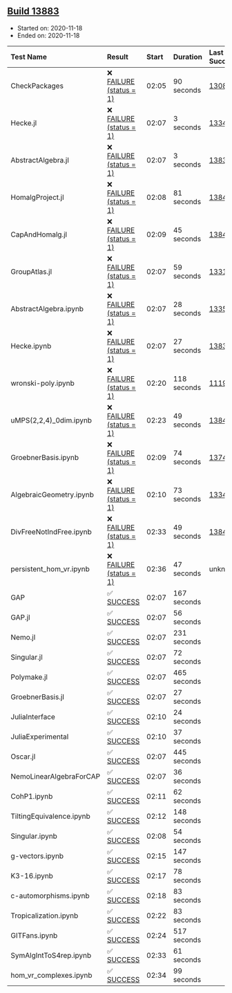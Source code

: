 ## [Build 13883](https://oscarci.mathematik.uni-kl.de/job/oscar/13883/)

* Started on: 2020-11-18
* Ended on: 2020-11-18

| Test Name    | Result | Start | Duration | Last Success | First Failure |
|:-------------|:-------|:------|:---------|:-------------|:--------------|
| CheckPackages | ❌ [FAILURE (status = 1)](https://oscarci.mathematik.uni-kl.de/job/oscar/13883/artifact/logs/build-13883/CheckPackages.log) | 02:05 | 90 seconds | [13085](https://oscarci.mathematik.uni-kl.de/job/oscar/13085/) | [13086](https://oscarci.mathematik.uni-kl.de/job/oscar/13086/) |
| Hecke.jl | ❌ [FAILURE (status = 1)](https://oscarci.mathematik.uni-kl.de/job/oscar/13883/artifact/logs/build-13883/Hecke.jl.log) | 02:07 | 3 seconds | [13341](https://oscarci.mathematik.uni-kl.de/job/oscar/13341/) | [13342](https://oscarci.mathematik.uni-kl.de/job/oscar/13342/) |
| AbstractAlgebra.jl | ❌ [FAILURE (status = 1)](https://oscarci.mathematik.uni-kl.de/job/oscar/13883/artifact/logs/build-13883/AbstractAlgebra.jl.log) | 02:07 | 3 seconds | [13837](https://oscarci.mathematik.uni-kl.de/job/oscar/13837/) | [13838](https://oscarci.mathematik.uni-kl.de/job/oscar/13838/) |
| HomalgProject.jl | ❌ [FAILURE (status = 1)](https://oscarci.mathematik.uni-kl.de/job/oscar/13883/artifact/logs/build-13883/HomalgProject.jl.log) | 02:08 | 81 seconds | [13845](https://oscarci.mathematik.uni-kl.de/job/oscar/13845/) | [13846](https://oscarci.mathematik.uni-kl.de/job/oscar/13846/) |
| CapAndHomalg.jl | ❌ [FAILURE (status = 1)](https://oscarci.mathematik.uni-kl.de/job/oscar/13883/artifact/logs/build-13883/CapAndHomalg.jl.log) | 02:09 | 45 seconds | [13845](https://oscarci.mathematik.uni-kl.de/job/oscar/13845/) | [13846](https://oscarci.mathematik.uni-kl.de/job/oscar/13846/) |
| GroupAtlas.jl | ❌ [FAILURE (status = 1)](https://oscarci.mathematik.uni-kl.de/job/oscar/13883/artifact/logs/build-13883/GroupAtlas.jl.log) | 02:07 | 59 seconds | [13311](https://oscarci.mathematik.uni-kl.de/job/oscar/13311/) | [13312](https://oscarci.mathematik.uni-kl.de/job/oscar/13312/) |
| AbstractAlgebra.ipynb | ❌ [FAILURE (status = 1)](https://oscarci.mathematik.uni-kl.de/job/oscar/13883/artifact/logs/build-13883/AbstractAlgebra.ipynb.log) | 02:07 | 28 seconds | [13355](https://oscarci.mathematik.uni-kl.de/job/oscar/13355/) | [13356](https://oscarci.mathematik.uni-kl.de/job/oscar/13356/) |
| Hecke.ipynb | ❌ [FAILURE (status = 1)](https://oscarci.mathematik.uni-kl.de/job/oscar/13883/artifact/logs/build-13883/Hecke.ipynb.log) | 02:07 | 27 seconds | [13837](https://oscarci.mathematik.uni-kl.de/job/oscar/13837/) | [13838](https://oscarci.mathematik.uni-kl.de/job/oscar/13838/) |
| wronski-poly.ipynb | ❌ [FAILURE (status = 1)](https://oscarci.mathematik.uni-kl.de/job/oscar/13883/artifact/logs/build-13883/wronski-poly.ipynb.log) | 02:20 | 118 seconds | [11192](https://oscarci.mathematik.uni-kl.de/job/oscar/11192/) | [11193](https://oscarci.mathematik.uni-kl.de/job/oscar/11193/) |
| uMPS(2,2,4)_0dim.ipynb | ❌ [FAILURE (status = 1)](https://oscarci.mathematik.uni-kl.de/job/oscar/13883/artifact/logs/build-13883/uMPS-2-2-4-_0dim.ipynb.log) | 02:23 | 49 seconds | [13841](https://oscarci.mathematik.uni-kl.de/job/oscar/13841/) | [13842](https://oscarci.mathematik.uni-kl.de/job/oscar/13842/) |
| GroebnerBasis.ipynb | ❌ [FAILURE (status = 1)](https://oscarci.mathematik.uni-kl.de/job/oscar/13883/artifact/logs/build-13883/GroebnerBasis.ipynb.log) | 02:09 | 74 seconds | [13748](https://oscarci.mathematik.uni-kl.de/job/oscar/13748/) | [13749](https://oscarci.mathematik.uni-kl.de/job/oscar/13749/) |
| AlgebraicGeometry.ipynb | ❌ [FAILURE (status = 1)](https://oscarci.mathematik.uni-kl.de/job/oscar/13883/artifact/logs/build-13883/AlgebraicGeometry.ipynb.log) | 02:10 | 73 seconds | [13341](https://oscarci.mathematik.uni-kl.de/job/oscar/13341/) | [13342](https://oscarci.mathematik.uni-kl.de/job/oscar/13342/) |
| DivFreeNotIndFree.ipynb | ❌ [FAILURE (status = 1)](https://oscarci.mathematik.uni-kl.de/job/oscar/13883/artifact/logs/build-13883/DivFreeNotIndFree.ipynb.log) | 02:33 | 49 seconds | [13845](https://oscarci.mathematik.uni-kl.de/job/oscar/13845/) | [13846](https://oscarci.mathematik.uni-kl.de/job/oscar/13846/) |
| persistent_hom_vr.ipynb | ❌ [FAILURE (status = 1)](https://oscarci.mathematik.uni-kl.de/job/oscar/13883/artifact/logs/build-13883/persistent_hom_vr.ipynb.log) | 02:36 | 47 seconds | unknown | unknown |
| GAP | ✅ [SUCCESS](https://oscarci.mathematik.uni-kl.de/job/oscar/13883/artifact/logs/build-13883/GAP.log) | 02:07 | 167 seconds |  |  |
| GAP.jl | ✅ [SUCCESS](https://oscarci.mathematik.uni-kl.de/job/oscar/13883/artifact/logs/build-13883/GAP.jl.log) | 02:07 | 56 seconds |  |  |
| Nemo.jl | ✅ [SUCCESS](https://oscarci.mathematik.uni-kl.de/job/oscar/13883/artifact/logs/build-13883/Nemo.jl.log) | 02:07 | 231 seconds |  |  |
| Singular.jl | ✅ [SUCCESS](https://oscarci.mathematik.uni-kl.de/job/oscar/13883/artifact/logs/build-13883/Singular.jl.log) | 02:07 | 72 seconds |  |  |
| Polymake.jl | ✅ [SUCCESS](https://oscarci.mathematik.uni-kl.de/job/oscar/13883/artifact/logs/build-13883/Polymake.jl.log) | 02:07 | 465 seconds |  |  |
| GroebnerBasis.jl | ✅ [SUCCESS](https://oscarci.mathematik.uni-kl.de/job/oscar/13883/artifact/logs/build-13883/GroebnerBasis.jl.log) | 02:07 | 27 seconds |  |  |
| JuliaInterface | ✅ [SUCCESS](https://oscarci.mathematik.uni-kl.de/job/oscar/13883/artifact/logs/build-13883/JuliaInterface.log) | 02:10 | 24 seconds |  |  |
| JuliaExperimental | ✅ [SUCCESS](https://oscarci.mathematik.uni-kl.de/job/oscar/13883/artifact/logs/build-13883/JuliaExperimental.log) | 02:10 | 37 seconds |  |  |
| Oscar.jl | ✅ [SUCCESS](https://oscarci.mathematik.uni-kl.de/job/oscar/13883/artifact/logs/build-13883/Oscar.jl.log) | 02:07 | 445 seconds |  |  |
| NemoLinearAlgebraForCAP | ✅ [SUCCESS](https://oscarci.mathematik.uni-kl.de/job/oscar/13883/artifact/logs/build-13883/NemoLinearAlgebraForCAP.log) | 02:07 | 36 seconds |  |  |
| CohP1.ipynb | ✅ [SUCCESS](https://oscarci.mathematik.uni-kl.de/job/oscar/13883/artifact/logs/build-13883/CohP1.ipynb.log) | 02:11 | 62 seconds |  |  |
| TiltingEquivalence.ipynb | ✅ [SUCCESS](https://oscarci.mathematik.uni-kl.de/job/oscar/13883/artifact/logs/build-13883/TiltingEquivalence.ipynb.log) | 02:12 | 148 seconds |  |  |
| Singular.ipynb | ✅ [SUCCESS](https://oscarci.mathematik.uni-kl.de/job/oscar/13883/artifact/logs/build-13883/Singular.ipynb.log) | 02:08 | 54 seconds |  |  |
| g-vectors.ipynb | ✅ [SUCCESS](https://oscarci.mathematik.uni-kl.de/job/oscar/13883/artifact/logs/build-13883/g-vectors.ipynb.log) | 02:15 | 147 seconds |  |  |
| K3-16.ipynb | ✅ [SUCCESS](https://oscarci.mathematik.uni-kl.de/job/oscar/13883/artifact/logs/build-13883/K3-16.ipynb.log) | 02:17 | 78 seconds |  |  |
| c-automorphisms.ipynb | ✅ [SUCCESS](https://oscarci.mathematik.uni-kl.de/job/oscar/13883/artifact/logs/build-13883/c-automorphisms.ipynb.log) | 02:18 | 83 seconds |  |  |
| Tropicalization.ipynb | ✅ [SUCCESS](https://oscarci.mathematik.uni-kl.de/job/oscar/13883/artifact/logs/build-13883/Tropicalization.ipynb.log) | 02:22 | 83 seconds |  |  |
| GITFans.ipynb | ✅ [SUCCESS](https://oscarci.mathematik.uni-kl.de/job/oscar/13883/artifact/logs/build-13883/GITFans.ipynb.log) | 02:24 | 517 seconds |  |  |
| SymAlgIntToS4rep.ipynb | ✅ [SUCCESS](https://oscarci.mathematik.uni-kl.de/job/oscar/13883/artifact/logs/build-13883/SymAlgIntToS4rep.ipynb.log) | 02:33 | 61 seconds |  |  |
| hom_vr_complexes.ipynb | ✅ [SUCCESS](https://oscarci.mathematik.uni-kl.de/job/oscar/13883/artifact/logs/build-13883/hom_vr_complexes.ipynb.log) | 02:34 | 99 seconds |  |  |
